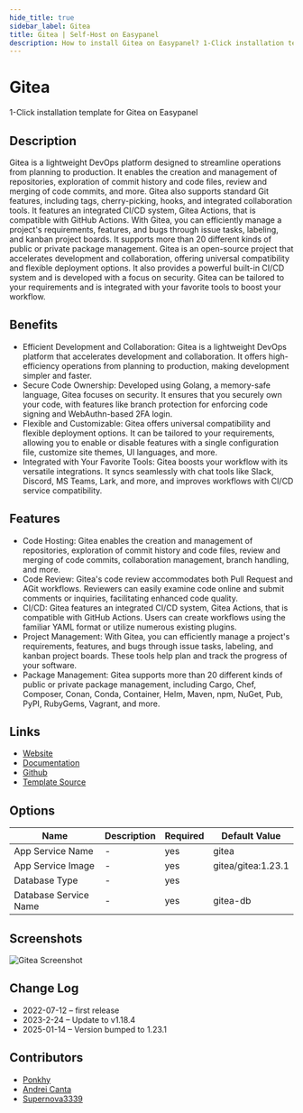 ```yaml
---
hide_title: true
sidebar_label: Gitea
title: Gitea | Self-Host on Easypanel
description: How to install Gitea on Easypanel? 1-Click installation template for Gitea on Easypanel
---
```


<!-- generated -->

# Gitea

1-Click installation template for Gitea on Easypanel

## Description

Gitea is a lightweight DevOps platform designed to streamline operations from planning to production. It enables the creation and management of repositories, exploration of commit history and code files, review and merging of code commits, and more. Gitea also supports standard Git features, including tags, cherry-picking, hooks, and integrated collaboration tools. It features an integrated CI/CD system, Gitea Actions, that is compatible with GitHub Actions. With Gitea, you can efficiently manage a project&#39;s requirements, features, and bugs through issue tasks, labeling, and kanban project boards. It supports more than 20 different kinds of public or private package management. Gitea is an open-source project that accelerates development and collaboration, offering universal compatibility and flexible deployment options. It also provides a powerful built-in CI/CD system and is developed with a focus on security. Gitea can be tailored to your requirements and is integrated with your favorite tools to boost your workflow.

## Benefits

- Efficient Development and Collaboration: Gitea is a lightweight DevOps platform that accelerates development and collaboration. It offers high-efficiency operations from planning to production, making development simpler and faster.
- Secure Code Ownership: Developed using Golang, a memory-safe language, Gitea focuses on security. It ensures that you securely own your code, with features like branch protection for enforcing code signing and WebAuthn-based 2FA login.
- Flexible and Customizable: Gitea offers universal compatibility and flexible deployment options. It can be tailored to your requirements, allowing you to enable or disable features with a single configuration file, customize site themes, UI languages, and more.
- Integrated with Your Favorite Tools: Gitea boosts your workflow with its versatile integrations. It syncs seamlessly with chat tools like Slack, Discord, MS Teams, Lark, and more, and improves workflows with CI/CD service compatibility.

## Features

- Code Hosting: Gitea enables the creation and management of repositories, exploration of commit history and code files, review and merging of code commits, collaboration management, branch handling, and more.
- Code Review: Gitea's code review accommodates both Pull Request and AGit workflows. Reviewers can easily examine code online and submit comments or inquiries, facilitating enhanced code quality.
- CI/CD: Gitea features an integrated CI/CD system, Gitea Actions, that is compatible with GitHub Actions. Users can create workflows using the familiar YAML format or utilize numerous existing plugins.
- Project Management: With Gitea, you can efficiently manage a project's requirements, features, and bugs through issue tasks, labeling, and kanban project boards. These tools help plan and track the progress of your software.
- Package Management: Gitea supports more than 20 different kinds of public or private package management, including Cargo, Chef, Composer, Conan, Conda, Container, Helm, Maven, npm, NuGet, Pub, PyPI, RubyGems, Vagrant, and more.

## Links

- [Website](https://gitea.io/en-us/)
- [Documentation](https://docs.gitea.io/en-us/)
- [Github](https://github.com/go-gitea/)
- [Template Source](https://github.com/easypanel-io/templates/tree/main/templates/gitea)

## Options

Name | Description | Required | Default Value
-|-|-|-
App Service Name | - | yes | gitea
App Service Image | - | yes | gitea/gitea:1.23.1
Database Type | - | yes | 
Database Service Name | - | yes | gitea-db

## Screenshots

![Gitea Screenshot](./assets/screenshot.png)

## Change Log

- 2022-07-12 – first release
- 2023-2-24 – Update to v1.18.4
- 2025-01-14 – Version bumped to 1.23.1

## Contributors

- [Ponkhy](https://github.com/Ponkhy)
- [Andrei Canta](https://github.com/deiucanta)
- [Supernova3339](https://github.com/supernova3339)
